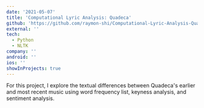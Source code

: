 ```yaml
---
date: '2021-05-07'
title: 'Computational Lyric Analysis: Quadeca'
github: 'https://github.com/raymon-shi/Computational-Lyric-Analysis-Quadeca'
external: ''
tech:
  - Python
  - NLTK
company: ''
android: ''
ios: ''
showInProjects: true
---
```


For this project, I explore the textual differences between Quadeca's earlier and most recent music using word frequency list, keyness analysis, and sentiment analysis.
